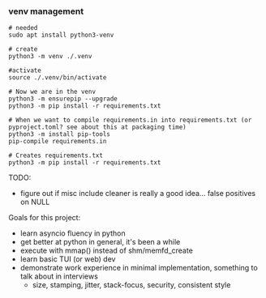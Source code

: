 
### venv management
```
# needed
sudo apt install python3-venv

# create
python3 -m venv ./.venv

#activate
source ./.venv/bin/activate

# Now we are in the venv
python3 -m ensurepip --upgrade
python3 -m pip install -r requirements.txt

# When we want to compile requirements.in into requirements.txt (or pyproject.toml? see about this at packaging time)
python3 -m install pip-tools
pip-compile requirements.in

# Creates requirements.txt
python3 -m pip install -r requirements.txt
```


TODO:
 - figure out if misc include cleaner is really a good idea... false positives on NULL

Goals for this project:
 - learn asyncio fluency in python
 - get better at python in general, it's been a while
 - execute with mmap() instead of shm/memfd_create
 - learn basic TUI (or web) dev
 - demonstrate work experience in minimal implementation, something to talk about in interviews
    - size, stamping, jitter, stack-focus, security, consistent style
